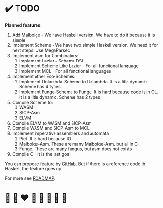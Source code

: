 # ✔️ TODO

**Planned features**:

1. Add Malbolge - We have Haskell version. We have to do it because it is simple
2. Implement Scheme - We have two simple Haskell version. We need it for next steps. Use MegaParsec
3. Implement Asm for Combinators:
   1. Implement Lazier - Schema DSL. 
   2. Implement Scheme Like Lazier  - For all functional language
   3. Implement MCL - For all functional languagee
4. Implement other Eso-Schemes:
   1. Implement Unlambda-Scheme to Unlambda. It is a litle dynamic. Scheme has 4 types
   2. Implement Funge-Scheme to Funge. It is hard because code is in CL. It is a litle dynamic. Scheme has 2 types
5. Compile Scheme to:
   1. WASM
   2. SICP-Asm
   3. ELVM
6. Compile ELVM to WASM and SICP-Asm
7. Compile WASM and SICP-Asm to MCL
8. Implement imperative assemblers and automata
   1. Piet. It is hard because IO
   2. Malbolge-Asm. These are many Malbolge-Asm, but all in C
   3. Funge. These are many fungus, but asm does not exists
9. Compile C - It is the last goal 
   
You can propose feature by [GitHub](https://github.com/helvm/helcam/issues).
But if there is a reference code ih Haskell, the feature goes up

For more see [ROADMAP](ROADMAP.md).

# 🦄 🌈 ❤️ 💛 💚 💙 🤍 🖤
